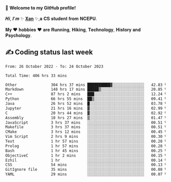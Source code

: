 🎉 **Welcome to my GitHub profile!**</br></br>
𝑯𝒊, 𝑰'𝒎 ✨ [𝐗𝐚𝐧](https://xancoding.cn/) ✨,𝐚 𝐂𝐒 𝐬𝐭𝐮𝐝𝐞𝐧𝐭 𝐟𝐫𝐨𝐦 𝐍𝐂𝐄𝐏𝐔.</br></br>
𝐌𝐲 ❤ 𝐡𝐨𝐛𝐛𝐢𝐞𝐬 ❤ 𝐚𝐫𝐞 𝐑𝐮𝐧𝐧𝐢𝐧𝐠, 𝐇𝐢𝐤𝐢𝐧𝐠, 𝐓𝐞𝐜𝐡𝐧𝐨𝐥𝐨𝐠𝐲, 𝐇𝐢𝐬𝐭𝐨𝐫𝐲 𝐚𝐧𝐝 𝐏𝐬𝐲𝐜𝐡𝐨𝐥𝐨𝐠𝐲.

## ✍️ Coding status last week
<!--START_SECTION:waka-->

```txt
From: 26 October 2022 - To: 24 October 2023

Total Time: 406 hrs 33 mins

Other               304 hrs 37 mins ██████████▓░░░░░░░░░░░░░░   42.83 %
Markdown            148 hrs 17 mins █████▒░░░░░░░░░░░░░░░░░░░   20.85 %
C++                 87 hrs 2 mins   ███░░░░░░░░░░░░░░░░░░░░░░   12.24 %
Python              66 hrs 55 mins  ██▒░░░░░░░░░░░░░░░░░░░░░░   09.41 %
Java                26 hrs 52 mins  █░░░░░░░░░░░░░░░░░░░░░░░░   03.78 %
Jupyter             21 hrs 16 mins  ▓░░░░░░░░░░░░░░░░░░░░░░░░   02.99 %
C                   20 hrs 44 mins  ▓░░░░░░░░░░░░░░░░░░░░░░░░   02.92 %
Assembly            10 hrs 27 mins  ▒░░░░░░░░░░░░░░░░░░░░░░░░   01.47 %
JavaScript          3 hrs 37 mins   ░░░░░░░░░░░░░░░░░░░░░░░░░   00.51 %
Makefile            3 hrs 37 mins   ░░░░░░░░░░░░░░░░░░░░░░░░░   00.51 %
CMake               3 hrs 12 mins   ░░░░░░░░░░░░░░░░░░░░░░░░░   00.45 %
Vim Script          2 hrs 9 mins    ░░░░░░░░░░░░░░░░░░░░░░░░░   00.30 %
Text                1 hr 57 mins    ░░░░░░░░░░░░░░░░░░░░░░░░░   00.28 %
Prolog              1 hr 57 mins    ░░░░░░░░░░░░░░░░░░░░░░░░░   00.28 %
Bash                1 hr 45 mins    ░░░░░░░░░░░░░░░░░░░░░░░░░   00.25 %
ObjectiveC          1 hr 2 mins     ░░░░░░░░░░░░░░░░░░░░░░░░░   00.15 %
Ezhil               1 hr            ░░░░░░░░░░░░░░░░░░░░░░░░░   00.14 %
CSS                 54 mins         ░░░░░░░░░░░░░░░░░░░░░░░░░   00.13 %
GitIgnore file      35 mins         ░░░░░░░░░░░░░░░░░░░░░░░░░   00.08 %
YAML                29 mins         ░░░░░░░░░░░░░░░░░░░░░░░░░   00.07 %
```

<!--END_SECTION:waka-->


<!-- ## 📈 My GitHub Stats
<p align="center">
    <img height="137px" src="https://github-readme-stats.vercel.app/api?username=Xancoding&hide_title=true&hide_border=true&show_icons=trueline_height=21&text_color=000&icon_color=000&bg_color=0,ea6161,ffc64d,fffc4d,52fa5a&theme=graywhite" /> 
    <img src="https://github-readme-stats.vercel.app/api/top-langs/?username=Xancoding&hide_title=true&hide_border=true&layout=compact&langs_count=6&text_color=000&icon_color=fff&bg_color=0,52fa5a,4dfcff,c64dff&theme=graywhite" /> 
</p> -->

<!-- ## 🔥 My GitHub activities of last 31 days.
<div align="center"> <img src="https://activity-graph.herokuapp.com/graph?username=XanCoding&theme=xcode" /> </div> -->

<!-- <p align="center"> 
  Visitor count<br/>
  <img src="https://profile-counter.glitch.me/xancoding/count.svg" />
</p> -->
